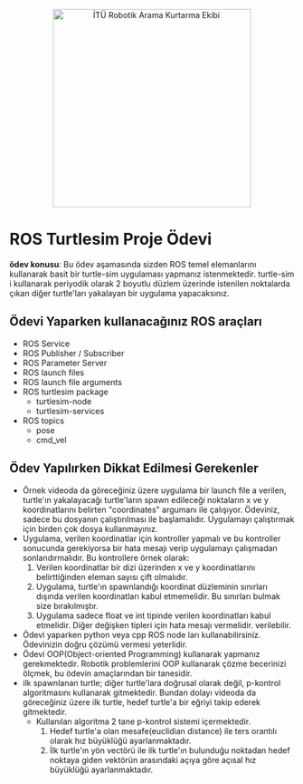 <p align="center">
  <img src="https://rake.itu.edu.tr/static/img/logo_footer.png" width="350" title="İTÜ Robotik Arama Kurtarma Ekibi">
</p>


# ROS Turtlesim Proje Ödevi
**ödev konusu**: Bu ödev aşamasında sizden ROS temel elemanlarını kullanarak basit bir turtle-sim uygulaması yapmanız istenmektedir. turtle-sim i kullanarak periyodik olarak 2 boyutlu düzlem üzerinde istenilen noktalarda çıkan diğer turtle'ları yakalayan bir uygulama yapacaksınız.

## Ödevi Yaparken kullanacağınız ROS araçları
- ROS Service
- ROS Publisher / Subscriber
- ROS Parameter Server
- ROS launch files
- ROS launch file arguments
- ROS turtlesim package
    - turtlesim-node
    - turtlesim-services
- ROS topics
  - pose
  - cmd_vel

## Ödev Yapılırken Dikkat Edilmesi Gerekenler
- Örnek videoda da göreceğiniz üzere uygulama bir launch file a verilen, turtle'ın yakalayacağı turtle'ların spawn edileceği noktaların x ve y koordinatlarını belirten "coordinates" argumanı ile çalışıyor. Ödeviniz, sadece bu dosyanın çalıştırılması ile başlamalıdır. Uygulamayı çalıştırmak için birden çok dosya kullanmayınız.
- Uygulama, verilen koordinatlar için kontroller yapmalı ve bu kontroller sonucunda gerekiyorsa bir hata mesajı verip uygulamayı çalışmadan sonlandırmalıdır. Bu kontrollere örnek olarak:
    1. Verilen koordinatlar bir dizi üzerinden x ve y koordinatlarını belirttiğinden eleman sayısı çift olmalıdır.
    2. Uygulama, turtle'ın spawnlandığı koordinat düzleminin sınırları dışında verilen koordinatları kabul etmemelidir. Bu sınırları bulmak size bırakılmıştır.
    3. Uygulama sadece float ve int tipinde verilen koordinatları kabul etmelidir. Diğer değişken tipleri için hata mesajı vermelidir.
    verilebilir.
- Ödevi yaparken python veya cpp ROS node ları kullanabilirsiniz. Ödevinizin doğru çözümü vermesi yeterlidir.
- Ödevi OOP(Object-oriented Programming) kullanarak yapmanız gerekmektedir. Robotik problemlerini OOP kullanarak çözme becerinizi ölçmek, bu ödevin amaçlarından bir tanesidir.
- ilk spawnlanan turtle; diğer turtle'lara doğrusal olarak değil, p-kontrol algoritmasını kullanarak gitmektedir. Bundan dolayı videoda da göreceğiniz üzere ilk turtle, hedef turtle'a bir eğriyi takip ederek gitmektedir.
  - Kullanılan algoritma 2 tane p-kontrol sistemi içermektedir.
      1. Hedef turtle'a olan mesafe(euclidian distance) ile ters orantılı olarak hız büyüklüğü ayarlanmaktadır.
      2. İlk turtle'ın yön vectörü ile ilk turtle'ın bulunduğu noktadan hedef noktaya giden vektörün arasındaki açıya göre açısal hız büyüklüğü ayarlanmaktadır.

